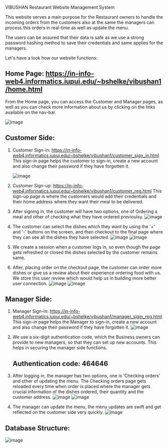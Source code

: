 VIBUSHAN Restaurant Website Management System

This website serves a main purpose for the Restaurant owners to handle the incoming orders from the customers also at the same the managers can process this orders in real-time as well as update the menu.

The users can be assured that their data is safe as we use a strong password hashing method to save their credentials and same applies for the managers.

Let's have a look how our website functions:

## Home Page: https://in-info-web4.informatics.iupui.edu/~bshelke/vibushan1/home.html
   From the Home page, you can access the Customer and Manager pages, as well as you can check more information about us by clicking on the links available on the nav-bar.

   ![image](https://github.com/vijaypulavarthi333/VIBUSHAN/assets/83290382/bfa255e9-cfba-40d3-ad8c-7a6afa50b492)


## Customer Side:

1. Customer Sign-in: https://in-info-web4.informatics.iupui.edu/~bshelke/vibushan1/customer_sign_in.html
   This sign-in page helps the customer to sign-in, create a new account and also change their password if they have forgotten it.

   ![image](https://github.com/vijaypulavarthi333/VIBUSHAN/assets/83290382/74a0566a-567e-4bff-8a57-4b860de17c96)


3. Customer Sign-up: https://in-info-web4.informatics.iupui.edu/~bshelke/vibushan1/customer_reg.html
   This sign-up page is where the customers would add their credentials and their home address where they want their meal to be delivered.

4. After signing in, the customer will have two options, one of Ordering a meal and other of checking what they have ordered previoulsy.
   ![image](https://github.com/vijaypulavarthi333/VIBUSHAN/assets/83290382/49a5e523-b05c-4f8f-abad-7b566f4cd805)


6. The customer can select the dishes which they want by using the '+' and '-' buttons on the screen, and then checkout to the final page where they can see all the dishes they have selected.
   ![image](https://github.com/vijaypulavarthi333/VIBUSHAN/assets/83290382/700fe679-3443-4ca0-bfaf-b2741e7e00e5)
   ![image](https://github.com/vijaypulavarthi333/VIBUSHAN/assets/83290382/ca2424dc-b727-4ce1-a32d-ee291fa81a57)



8. We create a session when a customer logs in, so even though the page gets refreshed or closed the dishes selected by the customer remains same.

9. After, placing order on the checkout page, the customer can order more dishes or give us a review about their experience ordering food with us. We store this user review which would help us in building more better user connection.
   ![image](https://github.com/vijaypulavarthi333/VIBUSHAN/assets/83290382/20b321f0-9655-47fc-abdd-c17e86af15fd)
   ![image](https://github.com/vijaypulavarthi333/VIBUSHAN/assets/83290382/4bcc7fc6-7c81-474b-9e5d-d0f6f784e7c7)



## Manager Side:

1. Manager Sign-in: https://in-info-web4.informatics.iupui.edu/~bshelke/vibushan1/manager_sigin_reg.html
   This sign-in page helps the Manager to sign-in, create a new account and also change their password if they have forgotten it.
   ![image](https://github.com/vijaypulavarthi333/VIBUSHAN/assets/83290382/2a70b27d-9f70-44ae-95c4-0df99fc0bdb0)


3. We use a six-digit authentication code, which the Business owners can provide to new managers, so that they can set up new accounts. This helps in securing the manager side functions.
   ## Authentication code: 464646

4. After logging in, the manager has two options, one is 'Checking orders' and other of updating the menu. The Checking orders page gets reloaded every time when order is placed where the manager gets crucial information of the dishes ordered, their quantity and the customer address.
   ![image](https://github.com/vijaypulavarthi333/VIBUSHAN/assets/83290382/820a6976-7204-4147-8385-923b7e41a763)
   ![image](https://github.com/vijaypulavarthi333/VIBUSHAN/assets/83290382/3d04fdaa-d188-44a7-bf36-28b9a7bc0ed0)

5. The manager can update the menu, the menu updates are swift and get reflected on the customer side very quickly.
   ![image](https://github.com/vijaypulavarthi333/VIBUSHAN/assets/83290382/4cf28204-cf40-44d5-8987-4fe5bfbead9c)


## Database Structure:
![image](https://github.com/vijaypulavarthi333/VIBUSHAN/assets/83290382/0669e63b-901f-440b-b7ba-36c66dc0bbd4)

